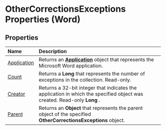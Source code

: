 
# OtherCorrectionsExceptions Properties (Word)

## Properties



|**Name**|**Description**|
|:-----|:-----|
|[Application](23cd81c1-5ab2-7ffa-37ad-52072a88b954.md)|Returns an  **[Application](d1cf6f8f-4e88-bf01-93b4-90a83f79cb44.md)** object that represents the Microsoft Word application.|
|[Count](2f15fc51-5c34-014d-4a0a-9c1c321ac389.md)|Returns a  **Long** that represents the number of exceptions in the collection. Read-only.|
|[Creator](b555cd72-95a8-edd9-a335-5885b85ef517.md)|Returns a 32-bit integer that indicates the application in which the specified object was created. Read-only  **Long** .|
|[Parent](1b6f3e1f-408c-03b8-f84e-0d7806524747.md)|Returns an  **Object** that represents the parent object of the specified **OtherCorrectionsExceptions** object.|

